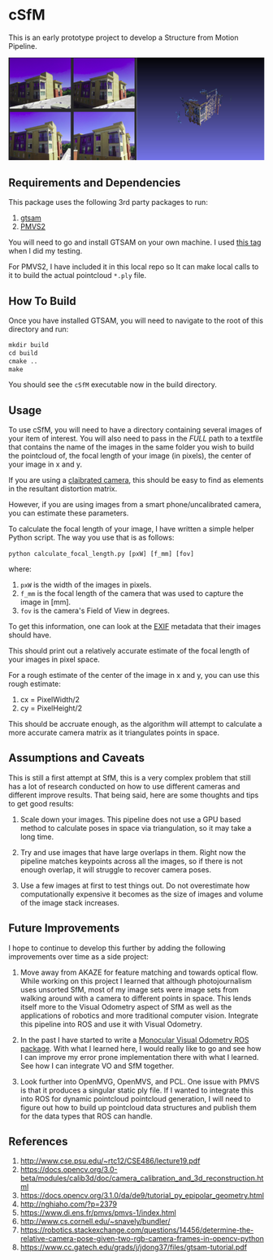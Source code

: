 # cSfM

This is an early prototype project to develop a Structure from Motion Pipeline. 

![Example Output](images/SFM_Condo.png)

## Requirements and Dependencies

This package uses the following 3rd party packages to run: 

1. [gtsam](https://bitbucket.org/gtborg/gtsam)
2. [PMVS2](https://www.di.ens.fr/pmvs/documentation.html)

You will need to go and install GTSAM on your own machine. I used [this tag](https://bitbucket.org/gtborg/gtsam/src/c82fe1fde2fc988b6bde5e4798b66129bbb5da19/?at=4.0.0-alpha2) when I did my testing. 

For PMVS2, I have included it in this local repo so It can make local calls to it to build the actual pointcloud `*.ply` file.

## How To Build

Once you have installed GTSAM, you will need to navigate to the root of this directory and run: 

```
mkdir build
cd build
cmake ..
make
```

You should see the `cSfM` executable now in the build directory. 

## Usage

To use cSfM, you will need to have a directory containing several images of your item of interest. You will also need to pass in the *FULL* path to a textfile that contains the name of the images in the same folder you wish to build the pointcloud of, the focal length of your image (in pixels), the center of your image in x and y.

If you are using a [claibrated camera](https://docs.opencv.org/2.4/doc/tutorials/calib3d/camera_calibration/camera_calibration.html), this should be easy to find as elements in the resultant distortion matrix. 

However, if you are using images from a smart phone/uncalibrated camera, you can estimate these parameters.

To calculate the focal length of your image, I have written a simple helper Python script. The way you use that is as follows: 

`python calculate_focal_length.py [pxW] [f_mm] [fov]`

where: 

1. `pxW` is the width of the images in pixels.
2. `f_mm` is the focal length of the camera that was used to capture the image in [mm].
3. `fov` is the camera's Field of View in degrees. 

To get this information, one can look at the [EXIF](https://en.wikipedia.org/wiki/Exif) metadata that their images should have.


This should print out a relatively accurate estimate of the focal length of your images in pixel space.

For a rough estimate of the center of the image in x and y, you can use this rough estimate: 

1. cx = PixelWidth/2
2. cy = PixelHeight/2

This should be accruate enough, as the algorithm will attempt to calculate a more accurate camera matrix as it triangulates points in space.

## Assumptions and Caveats

This is still a first attempt at SfM, this is a very complex problem that still has a lot of research conducted on how to use different cameras and different improve results. That being said, here are some thoughts and tips to get good results: 

1. Scale down your images. This pipeline does not use a GPU based method to calculate poses in space via triangulation, so it may take a long time. 

2. Try and use images that have large overlaps in them. Right now the pipeline matches keypoints across all the images, so if there is not enough overlap, it will struggle to recover camera poses.

3. Use a few images at first to test things out. Do not overestimate how computationally expensive it becomes as the size of images and volume of the image stack increases.

## Future Improvements

I hope to continue to develop this further by adding the following improvements over time as a side project: 

1. Move away from AKAZE for feature matching and towards optical flow.
While working on this project I learned that although photojournalism uses unsorted SfM, most of my image sets were image sets from walking around with a camera to different points in space. This lends itself more to the Visual Odometry aspect of SfM as well as the applications of robotics and more traditional computer vision. 
Integrate this pipeline into ROS and use it with Visual Odometry. 

2. In the past I have started to write a [Monocular Visual Odometry ROS package](https://github.com/atomoclast/ros_mono_vo). With what I learned here, I would really like to go and see how I can improve my error prone implementation there with what I learned. See how I can integrate VO and SfM together.

3. Look further into OpenMVG, OpenMVS, and PCL. One issue with PMVS is that it produces a singular static ply file. If I wanted to integrate this into ROS for dynamic pointcloud pointcloud generation, I will need to figure out how to build up pointcloud data structures and publish them for the data types that ROS can handle.


## References

1. http://www.cse.psu.edu/~rtc12/CSE486/lecture19.pdf
2. https://docs.opencv.org/3.0-beta/modules/calib3d/doc/camera_calibration_and_3d_reconstruction.html
3. https://docs.opencv.org/3.1.0/da/de9/tutorial_py_epipolar_geometry.html
4. http://nghiaho.com/?p=2379
5. https://www.di.ens.fr/pmvs/pmvs-1/index.html
6. http://www.cs.cornell.edu/~snavely/bundler/
7. https://robotics.stackexchange.com/questions/14456/determine-the-relative-camera-pose-given-two-rgb-camera-frames-in-opencv-python
8. https://www.cc.gatech.edu/grads/j/jdong37/files/gtsam-tutorial.pdf



